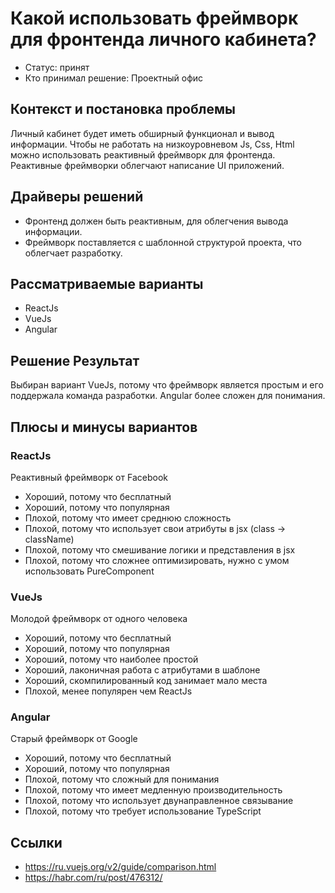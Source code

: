 # Какой использовать фреймворк для фронтенда личного кабинета?

* Статус: принят
* Кто принимал решение: Проектный офис

## Контекст и постановка проблемы

Личный кабинет будет иметь обширный функционал и вывод информации. Чтобы не работать на низкоуровневом Js, Css, Html можно использовать реактивный фреймворк для фронтенда. Реактивные фреймворки облегчают написание UI приложений.

## Драйверы решений

* Фронтенд должен быть реактивным, для облегчения вывода информации.
* Фреймворк поставляется с шаблонной структурой проекта, что облегчает разработку.

## Рассматриваемые варианты

* ReactJs
* VueJs
* Angular

## Решение Результат

Выбиран вариант VueJs, потому что фреймворк является простым и его поддержала команда разработки. Angular более сложен для понимания.

## Плюсы и минусы вариантов

### ReactJs

Реактивный фреймворк от Facebook

* Хороший, потому что бесплатный
* Хороший, потому что популярная
* Плохой, потому что имеет среднюю сложность
* Плохой, потому что использует свои атрибуты в jsx (class -> className)
* Плохой, потому что смешивание логики и представления в jsx
* Плохой, потому что сложнее оптимизировать, нужно с умом использовать PureComponent

### VueJs

Молодой фреймворк от одного человека

* Хороший, потому что бесплатный
* Хороший, потому что популярная
* Хороший, потому что наиболее простой
* Хороший, лаконичная работа с атрибутами в шаблоне
* Хороший, скомпилированный код занимает мало места
* Плохой, менее популярен чем ReactJs

### Angular

Старый фреймворк от Google

* Хороший, потому что бесплатный
* Хороший, потому что популярная
* Плохой, потому что сложный для понимания
* Плохой, потому что имеет медленную производительность
* Плохой, потому что использует двунаправленное связывание
* Плохой, потому что требует использование TypeScript

## Ссылки

* https://ru.vuejs.org/v2/guide/comparison.html
* https://habr.com/ru/post/476312/